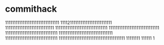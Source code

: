 # commithack
1111111111111111111111111111111
11112111111111111111111111111
1111111111111111111111111111
111111111111111111111111111111
11111111111111111111111111111
111111111111111111111111111111
1111111111111111111111111111111
111111111111111111111111111111
11111111111111111111111111111111111111
11111111
111111
1
